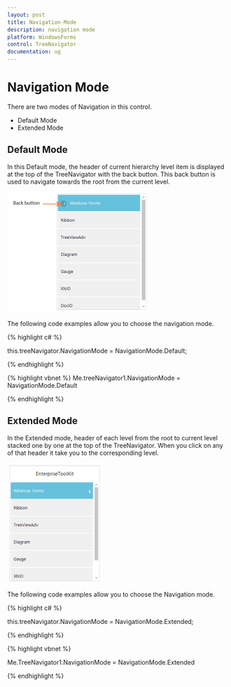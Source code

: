 ```yaml
---
layout: post
title: Navigation-Mode
description: navigation mode
platform: WindowsForms
control: TreeNavigator 
documentation: ug
---
```


# Navigation Mode

 There are two modes of Navigation in this control.

* Default Mode
* Extended Mode

## Default Mode


In this Default mode, the header of current hierarchy level item is displayed at the top of the TreeNavigator with the back button. This back button is used to navigate towards the root from the current level. 

![](Concept-and-Features_images/Concept-and-Features_img2.png)



The following code examples allow you to choose the navigation mode.

{% highlight c# %}

this.treeNavigator.NavigationMode = NavigationMode.Default;


{% endhighlight %}




{% highlight vbnet %}
Me.treeNavigator1.NavigationMode = NavigationMode.Default

{% endhighlight %}

## Extended Mode

In the Extended mode, header of each level from the root to current level stacked one by one at the top of the TreeNavigator.  When you click on any of that header it take you to the corresponding level. 

![](Concept-and-Features_images/Concept-and-Features_img3.png)



The following code examples allow you to choose the Navigation mode.

{% highlight c# %}

this.treeNavigator.NavigationMode = NavigationMode.Extended;

{% endhighlight %}



{% highlight vbnet %}

Me.TreeNavigator1.NavigationMode = NavigationMode.Extended

{% endhighlight %}